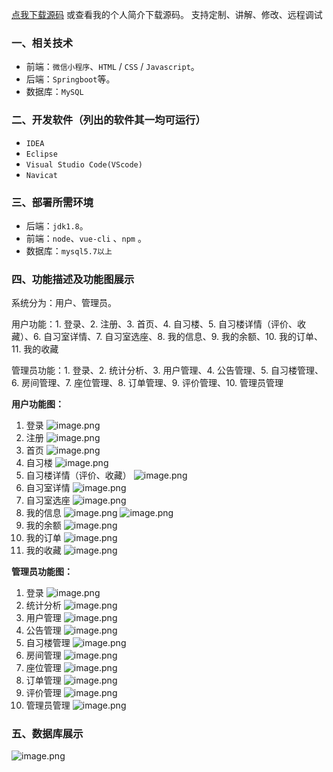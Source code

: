 [点我下载源码](https://www.oneprosol.com/detail/7baca2d802cc4f0689229582a27e61fb)
或查看我的个人简介下载源码。
支持定制、讲解、修改、远程调试
### 一、相关技术

- 前端：`微信小程序`、`HTML` / `CSS` / `Javascript`。
- 后端：`Springboot`等。
- 数据库：`MySQL`

### 二、开发软件（列出的软件其一均可运行）

- `IDEA`
- `Eclipse`
- `Visual Studio Code(VScode)`
- `Navicat`

### 三、部署所需环境

- 后端：`jdk1.8`。
- 前端：`node`、`vue-cli` 、`npm`  。
- 数据库：`mysql5.7以上`

### 四、功能描述及功能图展示

系统分为：用户、管理员。

用户功能：1. 登录、2. 注册、3. 首页、4. 自习楼、5. 自习楼详情（评价、收藏）、6. 自习室详情、7. 自习室选座、8. 我的信息、9. 我的余额、10. 我的订单、11. 我的收藏

管理员功能：1. 登录、2. 统计分析、3. 用户管理、4. 公告管理、5. 自习楼管理、6. 房间管理、7. 座位管理、8. 订单管理、9. 评价管理、10. 管理员管理

**用户功能图：**

1. 登录
![image.png](https://pic.picprosol.com/user_upload/1ca4a16527164fbdbe5588f4023765f3/2025-06-22%2012:17:17_image.png)
2. 注册
![image.png](https://pic.picprosol.com/user_upload/1ca4a16527164fbdbe5588f4023765f3/2025-06-22%2012:17:24_image.png)
3. 首页
![image.png](https://pic.picprosol.com/user_upload/1ca4a16527164fbdbe5588f4023765f3/2025-06-22%2012:13:49_image.png)
4. 自习楼
![image.png](https://pic.picprosol.com/user_upload/1ca4a16527164fbdbe5588f4023765f3/2025-06-22%2012:13:59_image.png)
5. 自习楼详情（评价、收藏）
![image.png](https://pic.picprosol.com/user_upload/1ca4a16527164fbdbe5588f4023765f3/2025-06-22%2012:14:09_image.png)
6. 自习室详情
![image.png](https://pic.picprosol.com/user_upload/1ca4a16527164fbdbe5588f4023765f3/2025-06-22%2012:14:16_image.png)
7. 自习室选座
![image.png](https://pic.picprosol.com/user_upload/1ca4a16527164fbdbe5588f4023765f3/2025-06-22%2012:15:04_image.png)
8. 我的信息
![image.png](https://pic.picprosol.com/user_upload/1ca4a16527164fbdbe5588f4023765f3/2025-06-22%2012:16:04_image.png)
![image.png](https://pic.picprosol.com/user_upload/1ca4a16527164fbdbe5588f4023765f3/2025-06-22%2012:15:55_image.png)
9. 我的余额
![image.png](https://pic.picprosol.com/user_upload/1ca4a16527164fbdbe5588f4023765f3/2025-06-22%2012:16:14_image.png)
10. 我的订单
![image.png](https://pic.picprosol.com/user_upload/1ca4a16527164fbdbe5588f4023765f3/2025-06-22%2012:16:24_image.png)
11. 我的收藏
![image.png](https://pic.picprosol.com/user_upload/1ca4a16527164fbdbe5588f4023765f3/2025-06-22%2012:16:43_image.png)

**管理员功能图：**

1. 登录
![image.png](https://pic.picprosol.com/user_upload/1ca4a16527164fbdbe5588f4023765f3/2025-06-22%2012:19:11_image.png)
2. 统计分析
![image.png](https://pic.picprosol.com/user_upload/1ca4a16527164fbdbe5588f4023765f3/2025-06-22%2012:18:04_image.png)
3. 用户管理
![image.png](https://pic.picprosol.com/user_upload/1ca4a16527164fbdbe5588f4023765f3/2025-06-22%2012:18:10_image.png)
4. 公告管理
![image.png](https://pic.picprosol.com/user_upload/1ca4a16527164fbdbe5588f4023765f3/2025-06-22%2012:18:15_image.png)
5. 自习楼管理
![image.png](https://pic.picprosol.com/user_upload/1ca4a16527164fbdbe5588f4023765f3/2025-06-22%2012:18:21_image.png)
6. 房间管理
![image.png](https://pic.picprosol.com/user_upload/1ca4a16527164fbdbe5588f4023765f3/2025-06-22%2012:18:27_image.png)
7. 座位管理
![image.png](https://pic.picprosol.com/user_upload/1ca4a16527164fbdbe5588f4023765f3/2025-06-22%2012:18:41_image.png)
8. 订单管理
![image.png](https://pic.picprosol.com/user_upload/1ca4a16527164fbdbe5588f4023765f3/2025-06-22%2012:18:50_image.png)
9. 评价管理
![image.png](https://pic.picprosol.com/user_upload/1ca4a16527164fbdbe5588f4023765f3/2025-06-22%2012:19:00_image.png)
10. 管理员管理
![image.png](https://pic.picprosol.com/user_upload/1ca4a16527164fbdbe5588f4023765f3/2025-06-22%2012:19:04_image.png)

### 五、数据库展示

![image.png](https://pic.picprosol.com/user_upload/1ca4a16527164fbdbe5588f4023765f3/2025-06-22%2012:20:10_image.png)

